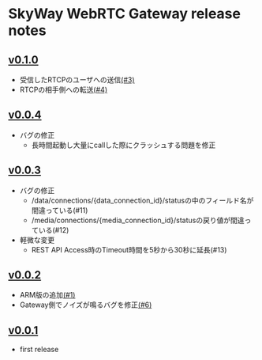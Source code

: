 # SkyWay WebRTC Gateway release notes

## [v0.1.0](https://github.com/skyway/skyway-webrtc-gateway/releases/tag/0.1.0)

- 受信したRTCPのユーザへの送信[(#3)](https://github.com/skyway/skyway-webrtc-gateway/issues/3)
- RTCPの相手側への転送[(#4)](https://github.com/skyway/skyway-webrtc-gateway/issues/4)

## [v0.0.4](https://github.com/skyway/skyway-webrtc-gateway/releases/tag/0.0.4)

- バグの修正
  - 長時間起動し大量にcallした際にクラッシュする問題を修正

## [v0.0.3](https://github.com/skyway/skyway-webrtc-gateway/releases/tag/0.0.3)

- バグの修正
  - /data/connections/{data_connection_id}/statusの中のフィールド名が間違っている(#11)
  - /media/connections/{media_connection_id}/statusの戻り値が間違っている(#12)
- 軽微な変更
  - REST API Access時のTimeout時間を5秒から30秒に延長(#13)

## [v0.0.2](https://github.com/skyway/skyway-webrtc-gateway/releases/tag/0.0.2)

- ARM版の追加[(#1)](https://github.com/skyway/skyway-webrtc-gateway/issues/1)
- Gateway側でノイズが鳴るバグを修正[(#6)](https://github.com/skyway/skyway-webrtc-gateway/issues/6)

## [v0.0.1](https://github.com/skyway/skyway-webrtc-gateway/releases/tag/0.0.1)

- first release
